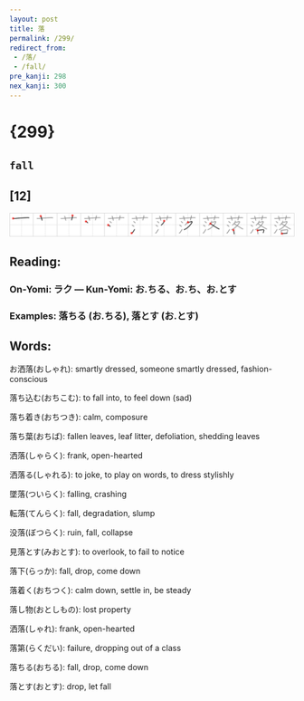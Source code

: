 ```yaml
---
layout: post
title: 落
permalink: /299/
redirect_from:
 - /落/
 - /fall/
pre_kanji: 298
nex_kanji: 300
---
```


# {299}

## `fall`

## [12]

<div class="stroke"><img src="../images/E890BD.png" /></div>

## Reading:

### On-Yomi: ラク &mdash; Kun-Yomi: お.ちる、お.ち、お.とす

### Examples: 落ちる (お.ちる), 落とす (お.とす)

## Words:

お洒落(おしゃれ): smartly dressed, someone smartly dressed, fashion-conscious

落ち込む(おちこむ): to fall into, to feel down (sad)

落ち着き(おちつき): calm, composure

落ち葉(おちば): fallen leaves, leaf litter, defoliation, shedding leaves

洒落(しゃらく): frank, open-hearted

洒落る(しゃれる): to joke, to play on words, to dress stylishly

墜落(ついらく): falling, crashing

転落(てんらく): fall, degradation, slump

没落(ぼつらく): ruin, fall, collapse

見落とす(みおとす): to overlook, to fail to notice

落下(らっか): fall, drop, come down

落着く(おちつく): calm down, settle in, be steady

落し物(おとしもの): lost property

洒落(しゃれ): frank, open-hearted

落第(らくだい): failure, dropping out of a class

落ちる(おちる): fall, drop, come down

落とす(おとす): drop, let fall
